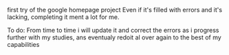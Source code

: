 first try of the google homepage project
Even if it's filled with errors and it's lacking, completing it ment a lot for me. 

To do:
From time to time i will update it and correct the errors as i progress further with my studies, ans eventualy redoit al over again to the best of my  capabilities